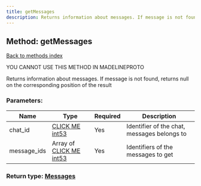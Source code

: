 ```yaml
---
title: getMessages
description: Returns information about messages. If message is not found, returns null on the corresponding position of the result
---
```

## Method: getMessages  
[Back to methods index](index.md)


YOU CANNOT USE THIS METHOD IN MADELINEPROTO


Returns information about messages. If message is not found, returns null on the corresponding position of the result

### Parameters:

| Name     |    Type       | Required | Description |
|----------|---------------|----------|-------------|
|chat\_id|[CLICK ME int53](../types/int53.md) | Yes|Identifier of the chat, messages belongs to|
|message\_ids|Array of [CLICK ME int53](../types/int53.md) | Yes|Identifiers of the messages to get|


### Return type: [Messages](../types/Messages.md)

